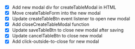 - [x] Add new modal div for createTableModal in HTML
- [x] Move createTableForm into the new modal
- [x] Update createTableBtn event listener to open new modal
- [x] Add closeCreateTableModal function
- [x] Update saveTableBtn to close new modal after saving
- [x] Update cancelTableBtn to close new modal
- [x] Add click-outside-to-close for new modal
